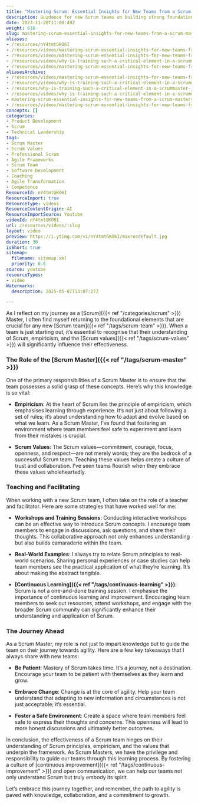 ```yaml
---
title: "Mastering Scrum: Essential Insights for New Teams from a Scrum Master's Journey"
description: Guidance for new Scrum teams on building strong foundations, embracing empiricism, Scrum values, continuous learning, and the Scrum Master's role in fostering team growth.
date: 2023-11-28T11:00:49Z
weight: 610
slug: mastering-scrum-essential-insights-for-new-teams-from-a-scrum-master's-journey
aliases:
- /resources/nY4tmtGKO6I
- /resources/videos/mastering-scrum-essential-insights-for-new-teams-from-a-scrum-masters-journey-nY4tmtGKO6I
- /resources/videos/mastering-scrum-essential-insights-for-new-teams-from-a-scrum-masters-journey
- /resources/videos/why-is-training-such-a-critical-element-in-a-scrummaster-journey
- /resources/videos/mastering-scrum-essential-insights-for-new-teams-from-a-scrum-master-s-journey
aliasesArchive:
- /resources/videos/mastering-scrum-essential-insights-for-new-teams-from-a-scrum-masters-journey
- /resources/videos/why-is-training-such-a-critical-element-in-a-scrummaster-journey-
- /resources/why-is-training-such-a-critical-element-in-a-scrummaster-journey-
- /resources/videos/why-is-training-such-a-critical-element-in-a-scrummaster-journey
- mastering-scrum-essential-insights-for-new-teams-from-a-scrum-masters-journey-nY4tmtGKO6I
- /resources/videos/mastering-scrum-essential-insights-for-new-teams-from-a-scrum-master-s-journey
concepts: []
categories:
- Product Development
- Scrum
- Technical Leadership
tags:
- Scrum Master
- Scrum Values
- Professional Scrum
- Agile Frameworks
- Scrum Team
- Software Development
- Coaching
- Agile Transformation
- Competence
ResourceId: nY4tmtGKO6I
ResourceImport: true
ResourceType: videos
ResourceContentOrigin: AI
ResourceImportSource: Youtube
videoId: nY4tmtGKO6I
url: /resources/videos/:slug
layout: video
preview: https://i.ytimg.com/vi/nY4tmtGKO6I/maxresdefault.jpg
duration: 30
isShort: true
sitemap:
  filename: sitemap.xml
  priority: 0.6
source: youtube
resourceTypes:
- video
Watermarks:
  description: 2025-05-07T13:07:27Z

---
```

As I reflect on my journey as a [Scrum]({{< ref "/categories/scrum" >}}) Master, I often find myself returning to the foundational elements that are crucial for any new [Scrum team]({{< ref "/tags/scrum-team" >}}). When a team is just starting out, it’s essential to recognise that their understanding of Scrum, empiricism, and the [Scrum values]({{< ref "/tags/scrum-values" >}}) will significantly influence their effectiveness. 

### The Role of the [Scrum Master]({{< ref "/tags/scrum-master" >}})

One of the primary responsibilities of a Scrum Master is to ensure that the team possesses a solid grasp of these concepts. Here’s why this knowledge is so vital:

- **Empiricism**: At the heart of Scrum lies the principle of empiricism, which emphasises learning through experience. It’s not just about following a set of rules; it’s about understanding how to adapt and evolve based on what we learn. As a Scrum Master, I’ve found that fostering an environment where team members feel safe to experiment and learn from their mistakes is crucial. 

- **Scrum Values**: The Scrum values—commitment, courage, focus, openness, and respect—are not merely words; they are the bedrock of a successful Scrum team. Teaching these values helps create a culture of trust and collaboration. I’ve seen teams flourish when they embrace these values wholeheartedly.

### Teaching and Facilitating

When working with a new Scrum team, I often take on the role of a teacher and facilitator. Here are some strategies that have worked well for me:

- **Workshops and Training Sessions**: Conducting interactive workshops can be an effective way to introduce Scrum concepts. I encourage team members to engage in discussions, ask questions, and share their thoughts. This collaborative approach not only enhances understanding but also builds camaraderie within the team.

- **Real-World Examples**: I always try to relate Scrum principles to real-world scenarios. Sharing personal experiences or case studies can help team members see the practical application of what they’re learning. It’s about making the abstract tangible.

- **[Continuous Learning]({{< ref "/tags/continuous-learning" >}})**: Scrum is not a one-and-done training session. I emphasise the importance of continuous learning and improvement. Encouraging team members to seek out resources, attend workshops, and engage with the broader Scrum community can significantly enhance their understanding and application of Scrum.

### The Journey Ahead

As a Scrum Master, my role is not just to impart knowledge but to guide the team on their journey towards agility. Here are a few key takeaways that I always share with new teams:

- **Be Patient**: Mastery of Scrum takes time. It’s a journey, not a destination. Encourage your team to be patient with themselves as they learn and grow.

- **Embrace Change**: Change is at the core of agility. Help your team understand that adapting to new information and circumstances is not just acceptable; it’s essential.

- **Foster a Safe Environment**: Create a space where team members feel safe to express their thoughts and concerns. This openness will lead to more honest discussions and ultimately better outcomes.

In conclusion, the effectiveness of a Scrum team hinges on their understanding of Scrum principles, empiricism, and the values that underpin the framework. As Scrum Masters, we have the privilege and responsibility to guide our teams through this learning process. By fostering a culture of [continuous improvement]({{< ref "/tags/continuous-improvement" >}}) and open communication, we can help our teams not only understand Scrum but truly embody its spirit. 

Let’s embrace this journey together, and remember, the path to agility is paved with knowledge, collaboration, and a commitment to growth.
